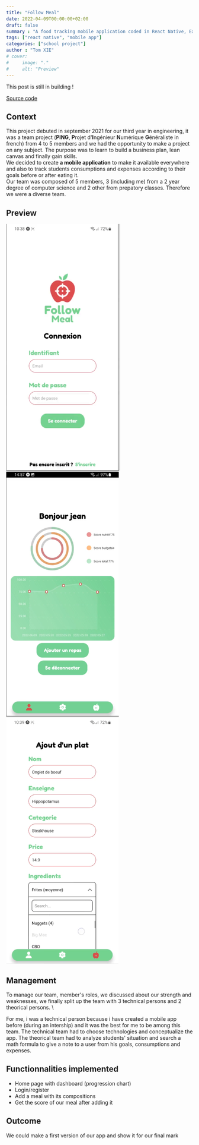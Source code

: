 ```yaml
---
title: "Follow Meal"
date: 2022-04-09T00:00:00+02:00
draft: false
summary : "A food tracking mobile application coded in React Native, Express, MySQL"
tags: ["react native", "mobile app"]
categories: ["school project"]
author : "Tom XIE"
# cover:
#     image: "."
#     alt: "Preview"
---
```


This post is still in building !

[Source code](https://github.com/steven-van/FollowMeal)

## Context

This project debuted in september 2021 for our third year in engineering, it was a team project (**PING**, **P**rojet d'**I**ngénieur **N**umérique **G**énéraliste in french) from 4 to 5 members and we had the opportunity to make a project on any subject. The purpose was to learn to build a business plan, lean canvas and finally gain skills.
\
We decided to create **a mobile application** to make it available everywhere and also to track students consumptions and expenses according to their goals before or after eating it.
\
Our team was composed of 5 members, 3 (including me) from a 2 year degree of computer science and 2 other from prepatory classes. Therefore we were a diverse team.



## Preview

![login page](login.png)
![dashboard page](dashboard.png)
![form page](form.png)

## Management

To manage our team, member's roles, we discussed about our strength and weaknesses, we finally split up the team with 3 technical persons and 2 theorical persons. \

For me, i was a technical person because i have created a mobile app before (during an intership) and it was the best for me to be among this team. The technical team had to choose technologies and conceptualize the app. The theorical team had to analyze students' situation and search a math formula to give a note to a user from his goals, consumptions and expenses.

## Functionnalities implemented
- Home page with dashboard (progression chart)
- Login/register
- Add a meal with its compositions
- Get the score of our meal after adding it

## Outcome

We could make a first version of our app and show it for our final mark